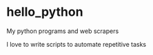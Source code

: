 # hello_python
My python programs and web scrapers

I love to write scripts to automate repetitive tasks
